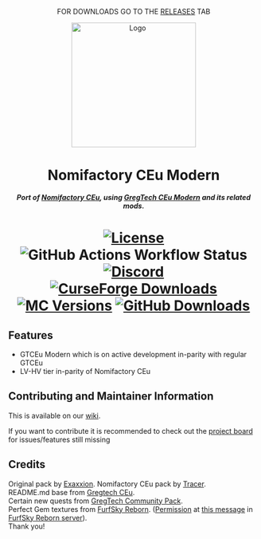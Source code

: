 <p align="center">FOR DOWNLOADS GO TO THE <a href="https://github.com/Nomi-CEu/Nomi-CEu-Modern/releases">RELEASES</a> TAB</p>
<p align="center"><img src="https://raw.githubusercontent.com/Nomi-CEu/Nomi-CEu-Modern/main/tools/638448313865454254.png" width="250" height="250" alt="Logo"></p>
<h1 align="center">Nomifactory CEu Modern</h1>
<p align="center"><b><i>Port of <a href="https://github.com/Nomi-CEu/Nomi-CEu"> Nomifactory CEu</a>, using <a href="https://github.com/GregTechCEu/GregTech-Modern"> GregTech CEu Modern</a> and its related mods.</i></b></p>
<h1 align="center">
    <a href="https://github.com/Nomi-CEu/Nomi-CEu-Modern/blob/main/LICENSE.md"><img src="https://img.shields.io/github/license/Nomi-CEu/Nomi-CEu?style=for-the-badge&logo=github" alt="License"></a>
    <img src="https://img.shields.io/github/actions/workflow/status/Nomi-CEu/Nomi-CEu-Modern/build_pr.yml?branch=main&style=for-the-badge&label=Dev%20Build" alt="GitHub Actions Workflow Status">
    <a href="https://discord.com/invite/zwQzqP8b6q"><img src="https://img.shields.io/discord/927050775073534012?style=for-the-badge&logo=discord&color=5865F2&labelColor=grey&label=+" alt="Discord"></a>
    <br>
    <a href="https://www.curseforge.com/minecraft/modpacks/nomifactory-ceu-modern"><img src="https://img.shields.io/curseforge/dt/981238?style=for-the-badge&logo=CurseForge&labelColor=grey&label=+" alt="CurseForge Downloads"></a>
    <a href="https://www.curseforge.com/minecraft/modpacks/nomifactory-ceu-modern"><img src="https://img.shields.io/badge/for_mc-1.20.1-e05d44?style=for-the-badge" alt="MC Versions"></a>
    <a href="https://github.com/Nomi-CEu/Nomi-CEu-Modern/releases"><img src="https://img.shields.io/github/downloads/Nomi-CEu/Nomi-CEu-Modern/total?style=for-the-badge&labelColor=grey&logo=github&label=+" alt="GitHub Downloads"></a>
</h1>

## Features
- GTCEu Modern which is on active development in-parity with regular GTCEu
- LV-HV tier in-parity of Nomifactory CEu

## Contributing and Maintainer Information
This is available on our [wiki](https://github.com/Nomi-CEu/Nomi-CEu/wiki).

If you want to contribute it is recommended to check out the [project board](https://github.com/orgs/Nomi-CEu/projects/1) for issues/features still missing

## Credits
Original pack by [Exaxxion](https://github.com/Exaxxion).
Nomifactory CEu pack by [Tracer](https://github.com/tracer4b).  
README.md base from [Gregtech CEu](https://github.com/GregTechCEu/GregTech).  
Certain new quests from [GregTech Community Pack](https://github.com/GregTechCEu/GregTech-Community-Pack).  
Perfect Gem textures from [FurfSky Reborn](http://furfsky.net/). ([Permission](https://ibb.co/bBpksq0) at [this message](https://discord.com/channels/771187253937438762/774353150278369351/938438074503942184) in [FurfSky Reborn server](https://discord.gg/fsr)).  
Thank you!
